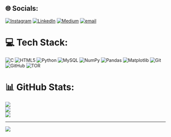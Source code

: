 # 







## 🌐 Socials:
[![Instagram](https://img.shields.io/badge/Instagram-%23E4405F.svg?logo=Instagram&logoColor=white)](https://instagram.com/prince_r___) [![LinkedIn](https://img.shields.io/badge/LinkedIn-%230077B5.svg?logo=linkedin&logoColor=white)](https://www.linkedin.com/in/santhoshga) [![Medium](https://img.shields.io/badge/Medium-12100E?logo=medium&logoColor=white)](https://medium.com/@https://medium.com/@prince_r_) [![email](https://img.shields.io/badge/Email-D14836?logo=gmail&logoColor=white)](mailto:gasanthosh261@gmail.com) 

# 💻 Tech Stack:
![C](https://img.shields.io/badge/c-%2300599C.svg?style=flat&logo=c&logoColor=white) ![HTML5](https://img.shields.io/badge/html5-%23E34F26.svg?style=flat&logo=html5&logoColor=white) ![Python](https://img.shields.io/badge/python-3670A0?style=flat&logo=python&logoColor=ffdd54) ![MySQL](https://img.shields.io/badge/mysql-4479A1.svg?style=flat&logo=mysql&logoColor=white) ![NumPy](https://img.shields.io/badge/numpy-%23013243.svg?style=flat&logo=numpy&logoColor=white) ![Pandas](https://img.shields.io/badge/pandas-%23150458.svg?style=flat&logo=pandas&logoColor=white) ![Matplotlib](https://img.shields.io/badge/Matplotlib-%23ffffff.svg?style=flat&logo=Matplotlib&logoColor=black) ![Git](https://img.shields.io/badge/git-%23F05033.svg?style=flat&logo=git&logoColor=white) ![GitHub](https://img.shields.io/badge/github-%23121011.svg?style=flat&logo=github&logoColor=white) ![TOR](https://img.shields.io/badge/tor-%237E4798.svg?style=flat&logo=tor-project&logoColor=white)
# 📊 GitHub Stats:
![](https://github-readme-stats.vercel.app/api?username=gasanthosh&theme=blueberry&hide_border=false&include_all_commits=false&count_private=false)<br/>
![](https://nirzak-streak-stats.vercel.app/?user=gasanthosh&theme=blueberry&hide_border=false)<br/>
![](https://github-readme-stats.vercel.app/api/top-langs/?username=gasanthosh&theme=blueberry&hide_border=false&include_all_commits=false&count_private=false&layout=compact)

---
[![](https://visitcount.itsvg.in/api?id=gasanthosh&icon=0&color=0)](https://visitcount.itsvg.in)

<!-- Proudly created with GPRM ( https://gprm.itsvg.in ) -->
